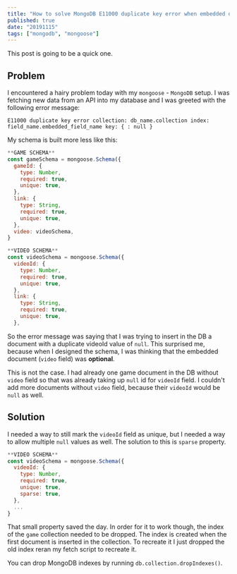 ```yaml
---
title: "How to solve MongoDB E11000 duplicate key error when embedded document is null"
published: true
date: "20191115"
tags: ["mongodb", "mongoose"]
---
```


This post is going to be a quick one.

## Problem

I encountered a hairy problem today with my `mongoose` - `MongoDB` setup. I was fetching new data from an API into my database and I was greeted with the following error message:

```
E11000 duplicate key error collection: db_name.collection index: field_name.embedded_field_name key: { : null }
```

My schema is built more less like this:

```js
**GAME SCHEMA**
const gameSchema = mongoose.Schema({
  gameId: {
    type: Number,
    required: true,
    unique: true,
  },
  link: {
    type: String,
    required: true,
    unique: true,
  },
  video: videoSchema,
}

**VIDEO SCHEMA**
const videoSchema = mongoose.Schema({
  videoId: {
    type: Number,
    required: true,
    unique: true,
  },
  link: {
    type: String,
    required: true,
    unique: true,
  },
```

So the error message was saying that I was trying to insert in the DB a document with a duplicate videoId value of `null`. This surprised me, because when I designed the schema, I was thinking that the embedded document (`video` field) was **optional**.

This is not the case. I had already one game document in the DB without `video` field so that was already taking up `null` id for `videoId` field. I couldn't add more documents without `video` field, because their `videoId` would be `null` as well.

## Solution

I needed a way to still mark the `videoId` field as unique, but I needed a way to allow multiple `null` values as well. The solution to this is `sparse` property.

```js
**VIDEO SCHEMA**
const videoSchema = mongoose.Schema({
  videoId: {
    type: Number,
    required: true,
    unique: true,
	sparse: true,
  },
  ...
}
```

That small property saved the day. In order for it to work though, the index of the `game` collection needed to be dropped. The index is created when the first document is inserted in the collection. To recreate it I just dropped the old index reran my fetch script to recreate it.

You can drop MongoDB indexes by running `db.collection.dropIndexes()`.
